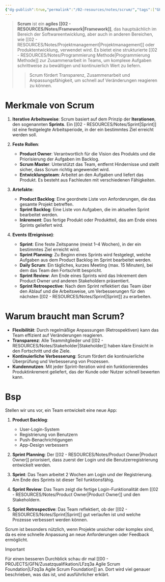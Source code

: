 ```yaml
---
{"dg-publish":true,"permalink":"/02-resources/notes/scrum/","tags":["GFN/LFzq3a","projektmanagement/agile"],"noteIcon":"","updated":"2025-09-05T10:12:30.000+02:00"}
---
```


>**Scrum** ist ein **agiles [[02 - RESOURCES/Notes/Framework\|Framework]]**, das hauptsächlich im Bereich der Softwareentwicklung, aber auch in anderen Bereichen, wie [[02 - RESOURCES/Notes/Projektmanagement\|Projektmanagement]] oder Produktentwicklung, verwendet wird. 
>Es bietet eine strukturierte [[02 - RESOURCES/Notes/Programmierung Methode\|Programmierung Methode]] zur Zusammenarbeit in Teams, um komplexe Aufgaben schrittweise zu bewältigen und kontinuierlich Wert zu liefern.
>>Scrum fördert Transparenz, Zusammenarbeit und Anpassungsfähigkeit, um schnell auf Veränderungen reagieren zu können.

# Merkmale von Scrum

1. **Iterative Arbeitsweise**:
   Scrum basiert auf dem Prinzip der **Iterationen**, den sogenannten **Sprints**. Ein [[02 - RESOURCES/Notes/Sprint\|Sprint]] ist eine festgelegte Arbeitsperiode, in der ein bestimmtes Ziel erreicht werden soll.

2. **Feste Rollen**:
   - **Product Owner**: Verantwortlich für die Vision des Produkts und die Priorisierung der Aufgaben im Backlog.
   - **Scrum Master**: Unterstützt das Team, entfernt Hindernisse und stellt sicher, dass Scrum richtig angewendet wird.
   - **Entwicklungsteam**: Arbeitet an den Aufgaben und liefert das Produkt. Es besteht aus Fachleuten mit verschiedenen Fähigkeiten.

3. **Artefakte**:
   - **Product Backlog**: Eine geordnete Liste von Anforderungen, die das gesamte Projekt betreffen.
   - **Sprint Backlog**: Eine Liste von Aufgaben, die im aktuellen Sprint bearbeitet werden.
   - **Inkrement**: Das fertige Produkt oder Produktteil, das am Ende eines Sprints geliefert wird.

4. **Events (Ereignisse)**:
   - **Sprint**: Eine feste Zeitspanne (meist 1–4 Wochen), in der ein bestimmtes Ziel erreicht wird.
   - **Sprint Planning**: Zu Beginn eines Sprints wird festgelegt, welche Aufgaben aus dem Product Backlog im Sprint bearbeitet werden.
   - **Daily Scrum**: Ein tägliches, kurzes Meeting (max. 15 Minuten), bei dem das Team den Fortschritt bespricht.
   - **Sprint Review**: Am Ende eines Sprints wird das Inkrement dem Product Owner und anderen Stakeholdern präsentiert.
   - **Sprint Retrospective**: Nach dem Sprint reflektiert das Team über den Ablauf und die Arbeitsweise, um Verbesserungen für den nächsten [[02 - RESOURCES/Notes/Sprint\|Sprint]] zu erarbeiten.

# Warum braucht man Scrum?

- **Flexibilität**: Durch regelmäßige Anpassungen (Retrospektiven) kann das Team effizient auf Veränderungen reagieren.
- **Transparenz**: Alle Teammitglieder und [[02 - RESOURCES/Notes/Stakeholder\|Stakeholder]] haben klare Einsicht in den Fortschritt und die Ziele.
- **Kontinuierliche Verbesserung**: Scrum fördert die kontinuierliche Überprüfung und Verbesserung von Prozessen.
- **Kundennutzen**: Mit jeder Sprint-Iteration wird ein funktionierendes Produktinkrement geliefert, das der Kunde oder Nutzer schnell bewerten kann.

# Bsp

Stellen wir uns vor, ein Team entwickelt eine neue App:

1. **Product Backlog**:
   - User-Login-System
   - Registrierung von Benutzern
   - Push-Benachrichtigungen
   - App-Design verbessern

2. **Sprint Planning**:
   Der [[02 - RESOURCES/Notes/Product Owner\|Product Owner]] priorisiert, dass zuerst der Login und die Benutzerregistrierung entwickelt werden.

3. **Sprint**:
   Das Team arbeitet 2 Wochen am Login und der Registrierung. Am Ende des Sprints ist dieser Teil funktionsfähig.

4. **Sprint Review**:
   Das Team zeigt die fertige Login-Funktionalität dem [[02 - RESOURCES/Notes/Product Owner\|Product Owner]] und den Stakeholdern.

5. **Sprint Retrospective**:
   Das Team reflektiert, ob der [[02 - RESOURCES/Notes/Sprint\|Sprint]] gut verlaufen ist und welche Prozesse verbessert werden können.

Scrum ist besonders nützlich, wenn Projekte unsicher oder komplex sind, da es eine schnelle Anpassung an neue Anforderungen oder Feedback ermöglicht.

>[!important] 
>Für einen besseren Durchblick schau dir mal [[00 - PROJECTS/GFN/Zusatzqualifikation/LFzq3a Agile Scrum Foundation\|LFzq3a Agile Scrum Foundation]] an. Dort wird viel genauer beschrieben, was das ist, und ausführlicher erklärt.